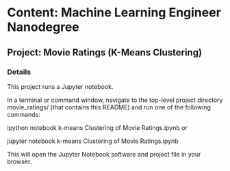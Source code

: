 # Content: Machine Learning Engineer Nanodegree
## Project: Movie Ratings (K-Means Clustering)

### Details

This project runs a Jupyter notebook.

In a terminal or command window, navigate to the top-level project directory movie_ratings/ (that contains this README) and run one of the following commands:

ipython notebook k-means Clustering of Movie Ratings.ipynb
or

jupyter notebook k-means Clustering of Movie Ratings.ipynb

This will open the Jupyter Notebook software and project file in your browser.


